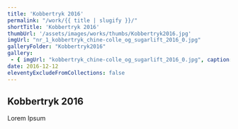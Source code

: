```yaml
---
title: 'Kobbertryk 2016'
permalink: "/work/{{ title | slugify }}/"
shortTitle: 'Kobbertryk 2016'
thumbUrl: '/assets/images/works/thumbs/Kobbertryk2016.jpg'
imgUrl: "nr_1_kobbertryk_chine-colle_og_sugarlift_2016_0.jpg"
galleryFolder: "Kobbertryk2016"
gallery:
 - { imgUrl: "kobbertryk_chine-colle_og_sugarlift_2016_0.jpg", caption: "" }
date: 2016-12-12
eleventyExcludeFromCollections: false
---
```



<h2>Kobbertryk 2016</h2>
<p>Lorem Ipsum</p>